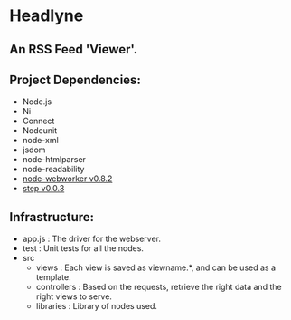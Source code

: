 # Headlyne

## An RSS Feed 'Viewer'.

## Project Dependencies:
*	Node.js
*	Ni
*	Connect
*	Nodeunit
*	node-xml
*	jsdom
*	node-htmlparser
*	node-readability
*	[node-webworker v0.8.2](https://github.com/pgriess/node-webworker)
*	[step v0.0.3](https://github.com/creationix/step)

## Infrastructure:
*	app.js                : The driver for the webserver.
*	test                  : Unit tests for all the nodes.
*	src
	*	views         : Each view is saved as viewname.\*, and can be used as a template.
	*	controllers   : Based on the requests, retrieve the right data and the right views to serve.
	*	libraries     : Library of nodes used.
